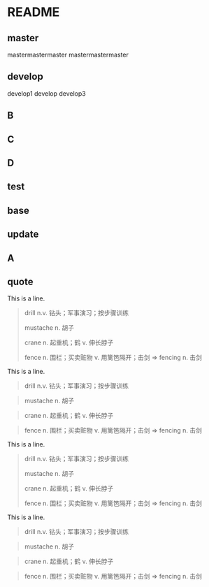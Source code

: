 # README

## master

mastermastermaster
mastermastermaster

## develop

develop1
develop
develop3

## B

## C

## D

## test

## base

## update

## A

## quote

This is a line.

> drill n.v. 钻头；军事演习；按步骤训练
> 
> mustache n. 胡子
> 
> crane n. 起重机；鹤 v. 伸长脖子
> 
> fence n. 围栏；买卖赃物 v. 用篱笆隔开；击剑 => fencing n. 击剑

This is a line.

> drill n.v. 钻头；军事演习；按步骤训练

> mustache n. 胡子

> crane n. 起重机；鹤 v. 伸长脖子

> fence n. 围栏；买卖赃物 v. 用篱笆隔开；击剑 => fencing n. 击剑

This is a line.
> drill n.v. 钻头；军事演习；按步骤训练
> 
> mustache n. 胡子
> 
> crane n. 起重机；鹤 v. 伸长脖子
> 
> fence n. 围栏；买卖赃物 v. 用篱笆隔开；击剑 => fencing n. 击剑

This is a line.
> drill n.v. 钻头；军事演习；按步骤训练

> mustache n. 胡子

> crane n. 起重机；鹤 v. 伸长脖子

> fence n. 围栏；买卖赃物 v. 用篱笆隔开；击剑 => fencing n. 击剑



